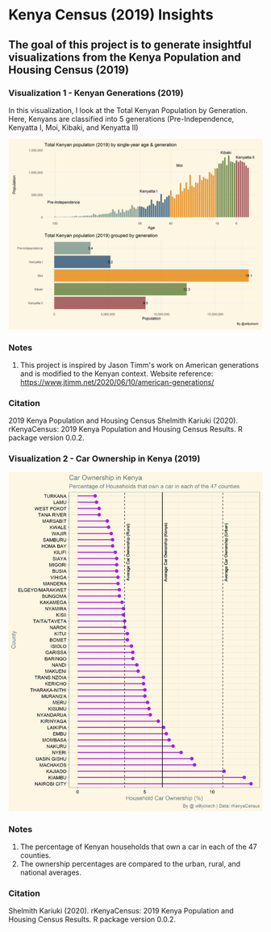 # Kenya Census (2019) Insights
## The goal of this project is to generate insightful visualizations from the Kenya Population and Housing Census (2019)

### Visualization 1 - Kenyan Generations (2019)
In this visualization, I look at the Total Kenyan Population by Generation. 
Here, Kenyans are classified into 5 generations (Pre-Independence, Kenyatta I, Moi, Kibaki, and Kenyatta II)

![alt text](https://github.com/wokech/kenya_census_2019_insights/blob/main/images/knbs_pop_generation_2019_3.png)

### Notes
1) This project is inspired by Jason Timm's work on American generations and is modified to the Kenyan context.
Website reference: https://www.jtimm.net/2020/06/10/american-generations/

### Citation
2019 Kenya Population and Housing Census
Shelmith Kariuki (2020). rKenyaCensus: 2019 Kenya Population and Housing Census Results. R package version 0.0.2.

### Visualization 2 - Car Ownership in Kenya (2019)

![alt text](https://github.com/wokech/kenya_census_2019_insights/blob/main/images/car_census_viz.png)

### Notes
1) The percentage of Kenyan households that own a car in each of the 47 counties. 
2) The ownership percentages are compared to the urban, rural, and national averages.

### Citation 
Shelmith Kariuki (2020). rKenyaCensus: 2019 Kenya Population and Housing Census Results. R package version 0.0.2.




